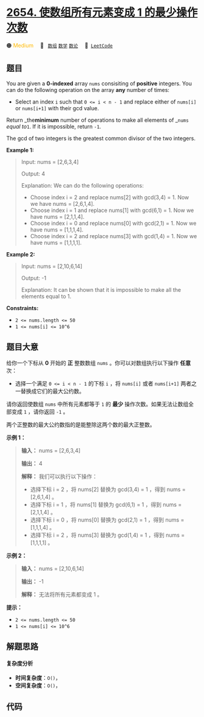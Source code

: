 # [2654. 使数组所有元素变成 1 的最少操作次数](https://leetcode.com/problems/minimum-number-of-operations-to-make-all-array-elements-equal-to-1)

🟠 <font color=#ffb800>Medium</font>&emsp; 🔖&ensp; [`数组`](/leetcode/outline/tag/array.md) [`数学`](/leetcode/outline/tag/math.md) [`数论`](/leetcode/outline/tag/number-theory.md)&emsp; 🔗&ensp;[`LeetCode`](https://leetcode.com/problems/minimum-number-of-operations-to-make-all-array-elements-equal-to-1)


## 题目

You are given a **0-indexed**  array `nums` consisiting of **positive**
integers. You can do the following operation on the array **any** number of
times:

  * Select an index `i` such that `0 <= i < n - 1` and replace either of `nums[i]` or `nums[i+1]` with their gcd value.

Return _the**minimum** number of operations to make all elements of _`nums`
_equal to_`1`. If it is impossible, return `-1`.

The gcd of two integers is the greatest common divisor of the two integers.



**Example 1:**

> Input: nums = [2,6,3,4]
> 
> Output: 4
> 
> Explanation: We can do the following operations:
> - Choose index i = 2 and replace nums[2] with gcd(3,4) = 1. Now we have nums = [2,6,1,4].
> - Choose index i = 1 and replace nums[1] with gcd(6,1) = 1. Now we have nums = [2,1,1,4].
> - Choose index i = 0 and replace nums[0] with gcd(2,1) = 1. Now we have nums = [1,1,1,4].
> - Choose index i = 2 and replace nums[3] with gcd(1,4) = 1. Now we have nums = [1,1,1,1].

**Example 2:**

> Input: nums = [2,10,6,14]
> 
> Output: -1
> 
> Explanation: It can be shown that it is impossible to make all the elements equal to 1.

**Constraints:**

  * `2 <= nums.length <= 50`
  * `1 <= nums[i] <= 10^6`


## 题目大意

给你一个下标从 **0**  开始的 **正**  整数数组 `nums` 。你可以对数组执行以下操作 **任意**  次：

  * 选择一个满足 `0 <= i < n - 1` 的下标 `i` ，将 `nums[i]` 或者 `nums[i+1]` 两者之一替换成它们的最大公约数。

请你返回使数组 `nums` 中所有元素都等于 `1` 的 **最少**  操作次数。如果无法让数组全部变成 `1` ，请你返回 `-1` 。

两个正整数的最大公约数指的是能整除这两个数的最大正整数。



**示例 1：**

> 
> 
> 
> 
> 
> **输入：** nums = [2,6,3,4]
> 
> **输出：** 4
> 
> **解释：** 我们可以执行以下操作：
> - 选择下标 i = 2 ，将 nums[2] 替换为 gcd(3,4) = 1 ，得到 nums = [2,6,1,4] 。
> - 选择下标 i = 1 ，将 nums[1] 替换为 gcd(6,1) = 1 ，得到 nums = [2,1,1,4] 。
> - 选择下标 i = 0 ，将 nums[0] 替换为 gcd(2,1) = 1 ，得到 nums = [1,1,1,4] 。
> - 选择下标 i = 2 ，将 nums[3] 替换为 gcd(1,4) = 1 ，得到 nums = [1,1,1,1] 。
> 
> 

**示例 2：**

> 
> 
> 
> 
> 
> **输入：** nums = [2,10,6,14]
> 
> **输出：** -1
> 
> **解释：** 无法将所有元素都变成 1 。
> 
> 



**提示：**

  * `2 <= nums.length <= 50`
  * `1 <= nums[i] <= 10^6`


## 解题思路

#### 复杂度分析

- **时间复杂度**：`O()`，
- **空间复杂度**：`O()`，

## 代码

```javascript

```
